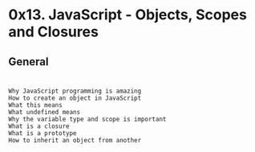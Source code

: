 # 0x13. JavaScript - Objects, Scopes and Closures
## General
#
	Why JavaScript programming is amazing
	How to create an object in JavaScript
	What this means
	What undefined means
	Why the variable type and scope is important
	What is a closure
	What is a prototype
	How to inherit an object from another